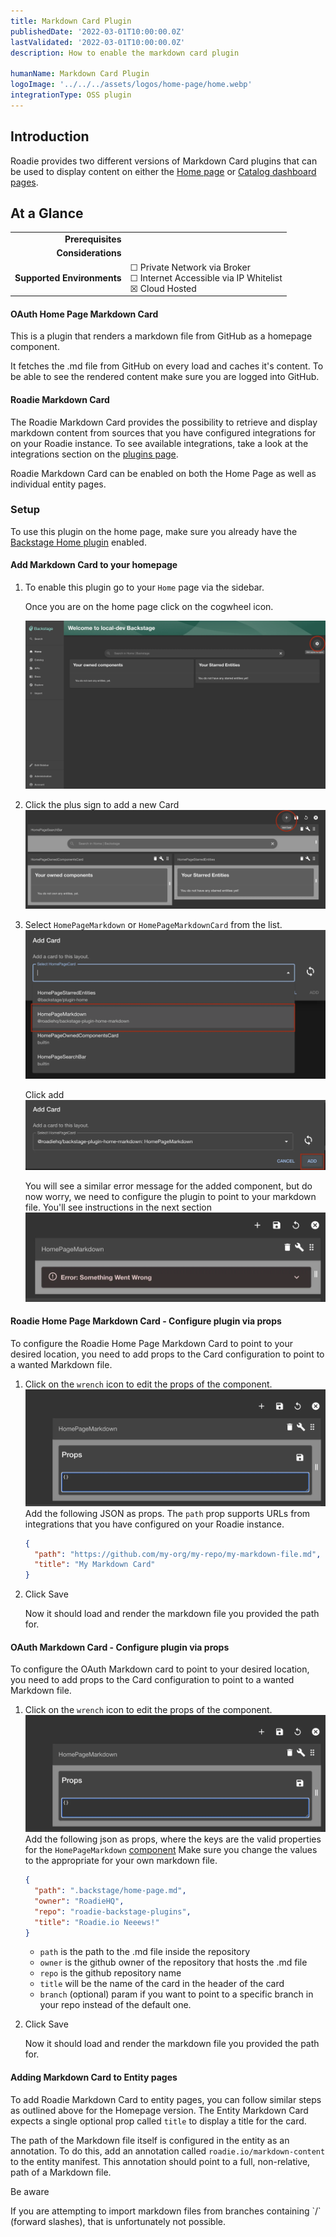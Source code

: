 ```yaml
---
title: Markdown Card Plugin
publishedDate: '2022-03-01T10:00:00.0Z'
lastValidated: '2022-03-01T10:00:00.0Z'
description: How to enable the markdown card plugin

humanName: Markdown Card Plugin
logoImage: '../../../assets/logos/home-page/home.webp'
integrationType: OSS plugin
---
```


## Introduction

Roadie provides two different versions of Markdown Card plugins that can be used to display content on either the [Home page](/docs/integrations/home-page/) or [Catalog dashboard pages](/docs/details/updating-the-ui/#updating-dashboards).

## At a Glance

|                            |                                                                                                  |
| -------------------------: | ------------------------------------------------------------------------------------------------ |
|          **Prerequisites** |                                                                                                  |
|         **Considerations** |                                                                                                  |
| **Supported Environments** | ☐ Private Network via Broker <br /> ☐ Internet Accessible via IP Whitelist <br /> ☒ Cloud Hosted |

#### OAuth Home Page Markdown Card

This is a plugin that renders a markdown file from GitHub as a homepage component.

It fetches the .md file from GitHub on every load and caches it's content.
To be able to see the rendered content make sure you are logged into GitHub.

#### Roadie Markdown Card

The Roadie Markdown Card provides the possibility to retrieve and display markdown content from sources that you have configured integrations for on your Roadie instance. To see available integrations, take a look at the integrations section on the [plugins page](/docs/integrations/).

Roadie Markdown Card can be enabled on both the Home Page as well as individual entity pages.

### Setup

To use this plugin on the home page, make sure you already have the [Backstage Home plugin](https://github.com/backstage/backstage/blob/master/plugins/home/README.md) enabled.

#### Add Markdown Card to your homepage

1.  To enable this plugin go to your `Home` page via the sidebar.

    Once you are on the home page click on the cogwheel icon.

    ![cogwheel](home-page-cogwheel.webp)

2.  Click the plus sign to add a new Card
    ![](add-card.webp)

3.  Select `HomePageMarkdown` or `HomePageMarkdownCard` from the list.
    ![](select-homepagemarkdown.webp)

    Click add
    ![](click-add.webp)

    You will see a similar error message for the added component, but do now worry, we need to configure the plugin to point to your markdown file. You'll see instructions in the next section
    ![](error.webp)

#### Roadie Home Page Markdown Card - Configure plugin via props

To configure the Roadie Home Page Markdown Card to point to your desired location, you need to add props to the Card configuration to point to a wanted Markdown file.

1.  Click on the `wrench` icon to edit the props of the component.
    ![](props.webp)
    Add the following JSON as props. The `path` prop supports URLs from integrations that you have configured on your Roadie instance.

    ```json
    {
      "path": "https://github.com/my-org/my-repo/my-markdown-file.md",
      "title": "My Markdown Card"
    }
    ```

2.  Click Save

    Now it should load and render the markdown file you provided the path for.

#### OAuth Markdown Card - Configure plugin via props

To configure the OAuth Markdown card to point to your desired location, you need to add props to the Card configuration to point to a wanted Markdown file.

1.  Click on the `wrench` icon to edit the props of the component.
    ![](props.webp)
    Add the following json as props, where the keys are the valid properties for the `HomePageMarkdown` [component](https://www.npmjs.com/package/@roadiehq/backstage-plugin-home-markdown) Make sure you change the values to the appropriate for your own markdown file.

    ```json
    {
      "path": ".backstage/home-page.md",
      "owner": "RoadieHQ",
      "repo": "roadie-backstage-plugins",
      "title": "Roadie.io Neeews!"
    }
    ```

    - `path` is the path to the .md file inside the repository
    - `owner` is the github owner of the repository that hosts the .md file
    - `repo` is the github repository name
    - `title` will be the name of the card in the header of the card
    - `branch` (optional) param if you want to point to a specific branch in your repo instead of the default one.

2.  Click Save

    Now it should load and render the markdown file you provided the path for.

#### Adding Markdown Card to Entity pages

To add Roadie Markdown Card to entity pages, you can follow similar steps as outlined above for the Homepage version. The Entity Markdown Card expects a single optional prop called `title` to display a title for the card.

The path of the Markdown file itself is configured in the entity as an annotation. To do this, add an annotation called `roadie.io/markdown-content` to the entity manifest. This annotation should point to a full, non-relative, path of a Markdown file.

<div role="alert">
  <div class="docs-cta__tip_title">Be aware</div>
  <div  class="docs-cta__tip_message">
    <p>If you are attempting to import markdown files from branches containing `/` (forward slashes), that is unfortunately not possible.</p>
  </div>
</div>
